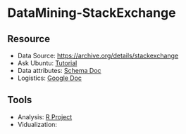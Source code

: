 # DataMining-StackExchange

## Resource
* Data Source: https://archive.org/details/stackexchange
* Ask Ubuntu: [Tutorial](http://askubuntu.com/tour)
* Data attributes: [Schema Doc](http://meta.stackexchange.com/questions/2677/database-schema-documentation-for-the-public-data-dump-and-sede)
* Logistics: [Google Doc](https://drive.google.com/drive/u/0/#folders/0B-qgFkZuqV-pfjRMbXVKMWNCUTh3SDlaVFlHTldUZnNzNEFBb2RUclphUXE5MklzVWN3Rmc/0B-qgFkZuqV-pfkJtQ1hpcUl1YTNJNmdvSnpYVGt2ZkhJVkpYdlpyZVBxUmZZOF9QczJoM0E)

## Tools
* Analysis: [R Project](http://www.r-project.org/)
* Vidualization: 

